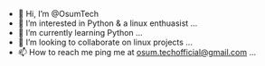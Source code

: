 - 👋 Hi, I’m @OsumTech
- 👀 I’m interested in Python & a linux enthuasist ...
- 🌱 I’m currently learning Python ...
- 💞️ I’m looking to collaborate on linux projects ...
- 📫 How to reach me ping me at osum.techofficial@gmail.com ...

<!---
OsumTech/OsumTech is a ✨ special ✨ repository because its `README.md` (this file) appears on your GitHub profile.
You can click the Preview link to take a look at your changes.
--->
